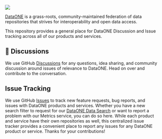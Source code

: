 ![](https://user-images.githubusercontent.com/6643222/162324180-b5cf0f5f-ae7a-4ca6-87c3-9733a2590634.png)

[DataONE](https://dataone.org) is a grass-roots, community-maintained federation of data repositories that strives for interoperability and open data access. 

This repository provides a general place for DataONE Discussion and Issue tracking across all of our products and services.

## :speech_balloon: Discussions

We use GitHub [Discussions](https://github.com/DataONEorg/dataone/discussions) for any questions, idea sharing, and community discussion around issues of relevance to DataONE. Head on over and contribute to the conversation.

## Issue Tracking

We use GitHub [Issues](https://github.com/DataONEorg/dataone/issues) to track new feature requests, bug reports, and issues with DataONE products and services. Whether you have a new search filter to request for our [DataONE Data Search](https://search.dataone.org) or want to report a problem with our Metrics service, you can do so here. While each product and service have their own repositories as well, this centralized issue tracker provides a convenient place to report any issues for any DataONE product or service.  Thanks for your contributions!
